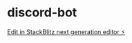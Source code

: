 # discord-bot

[Edit in StackBlitz next generation editor ⚡️](https://stackblitz.com/~/github.com/BSzura/discord-bot)